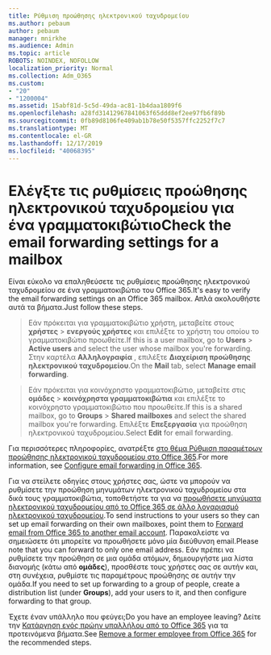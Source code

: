 ```yaml
---
title: Ρύθμιση προώθησης ηλεκτρονικού ταχυδρομείου
ms.author: pebaum
author: pebaum
manager: mnirkhe
ms.audience: Admin
ms.topic: article
ROBOTS: NOINDEX, NOFOLLOW
localization_priority: Normal
ms.collection: Adm_O365
ms.custom:
- "20"
- "1200004"
ms.assetid: 15abf81d-5c5d-49da-ac81-1b4daa1809f6
ms.openlocfilehash: a28fd31412967841063f65ddd8ef2ee97fb6f89b
ms.sourcegitcommit: 0fb89d8106fe409ab1b78e50f5357ffc2252f7c7
ms.translationtype: MT
ms.contentlocale: el-GR
ms.lasthandoff: 12/17/2019
ms.locfileid: "40068395"
---
```

# <a name="check-the-email-forwarding-settings-for-a-mailbox"></a><span data-ttu-id="89e12-102">Ελέγξτε τις ρυθμίσεις προώθησης ηλεκτρονικού ταχυδρομείου για ένα γραμματοκιβώτιο</span><span class="sxs-lookup"><span data-stu-id="89e12-102">Check the email forwarding settings for a mailbox</span></span>

<span data-ttu-id="89e12-103">Είναι εύκολο να επαληθεύσετε τις ρυθμίσεις προώθησης ηλεκτρονικού ταχυδρομείου σε ένα γραμματοκιβώτιο του Office 365.</span><span class="sxs-lookup"><span data-stu-id="89e12-103">It's easy to verify the email forwarding settings on an Office 365 mailbox.</span></span> <span data-ttu-id="89e12-104">Απλά ακολουθήστε αυτά τα βήματα.</span><span class="sxs-lookup"><span data-stu-id="89e12-104">Just follow these steps.</span></span>
  
> <span data-ttu-id="89e12-105">Εάν πρόκειται για γραμματοκιβώτιο χρήστη, μεταβείτε στους **χρήστες** \> **ενεργούς χρήστες** και επιλέξτε το χρήστη του οποίου το γραμματοκιβώτιο προωθείτε.</span><span class="sxs-lookup"><span data-stu-id="89e12-105">If this is a user mailbox, go to **Users** \> **Active users** and select the user whose mailbox you're forwarding.</span></span> <span data-ttu-id="89e12-106">Στην καρτέλα **Αλληλογραφία** , επιλέξτε **Διαχείριση προώθησης ηλεκτρονικού ταχυδρομείου**.</span><span class="sxs-lookup"><span data-stu-id="89e12-106">On the **Mail** tab, select **Manage email forwarding**.</span></span>

> <span data-ttu-id="89e12-107">Εάν πρόκειται για κοινόχρηστο γραμματοκιβώτιο, μεταβείτε στις **ομάδες** \> **κοινόχρηστα γραμματοκιβώτια** και επιλέξτε το κοινόχρηστο γραμματοκιβώτιο που προωθείτε.</span><span class="sxs-lookup"><span data-stu-id="89e12-107">If this is a shared mailbox, go to **Groups** \> **Shared mailboxes** and select the shared mailbox you're forwarding.</span></span> <span data-ttu-id="89e12-108">Επιλέξτε **Επεξεργασία** για προώθηση ηλεκτρονικού ταχυδρομείου.</span><span class="sxs-lookup"><span data-stu-id="89e12-108">Select **Edit** for email forwarding.</span></span>

<span data-ttu-id="89e12-109">Για περισσότερες πληροφορίες, ανατρέξτε [στο θέμα Ρύθμιση παραμέτρων προώθησης ηλεκτρονικού ταχυδρομείου στο Office 365](https://docs.microsoft.com/office365/admin/email/configure-email-forwarding).</span><span class="sxs-lookup"><span data-stu-id="89e12-109">For more information, see [Configure email forwarding in Office 365](https://docs.microsoft.com/office365/admin/email/configure-email-forwarding).</span></span>
  
<span data-ttu-id="89e12-110">Για να στείλετε οδηγίες στους χρήστες σας, ώστε να μπορούν να ρυθμίσετε την προώθηση μηνυμάτων ηλεκτρονικού ταχυδρομείου στα δικά τους γραμματοκιβώτια, τοποθετήστε τα για να [προωθήσετε μηνύματα ηλεκτρονικού ταχυδρομείου από το Office 365 σε άλλο λογαριασμό ηλεκτρονικού ταχυδρομείου](https://support.office.com/article/Forward-email-from-Office-365-to-another-email-account-1ed4ee1e-74f8-4f53-a174-86b748ff6a0e).</span><span class="sxs-lookup"><span data-stu-id="89e12-110">To send instructions to your users so they can set up email forwarding on their own mailboxes, point them to [Forward email from Office 365 to another email account](https://support.office.com/article/Forward-email-from-Office-365-to-another-email-account-1ed4ee1e-74f8-4f53-a174-86b748ff6a0e).</span></span> <span data-ttu-id="89e12-111">Παρακαλείστε να σημειώσετε ότι μπορείτε να προωθήσετε μόνο μία διεύθυνση email.</span><span class="sxs-lookup"><span data-stu-id="89e12-111">Please note that you can forward to only one email address.</span></span> <span data-ttu-id="89e12-112">Εάν πρέπει να ρυθμίσετε την προώθηση σε μια ομάδα ατόμων, δημιουργήστε μια λίστα διανομής (κάτω από **ομάδες**), προσθέστε τους χρήστες σας σε αυτήν και, στη συνέχεια, ρυθμίστε τις παραμέτρους προώθησης σε αυτήν την ομάδα.</span><span class="sxs-lookup"><span data-stu-id="89e12-112">If you need to set up forwarding to a group of people, create a distribution list (under **Groups**), add your users to it, and then configure forwarding to that group.</span></span>
  
<span data-ttu-id="89e12-113">Έχετε έναν υπάλληλο που φεύγει;</span><span class="sxs-lookup"><span data-stu-id="89e12-113">Do you have an employee leaving?</span></span> <span data-ttu-id="89e12-114">Δείτε την [Κατάργηση ενός πρώην υπαλλήλου από το Office 365](https://docs.microsoft.com/office365/admin/add-users/remove-former-employee) για τα προτεινόμενα βήματα.</span><span class="sxs-lookup"><span data-stu-id="89e12-114">See [Remove a former employee from Office 365](https://docs.microsoft.com/office365/admin/add-users/remove-former-employee) for the recommended steps.</span></span>
